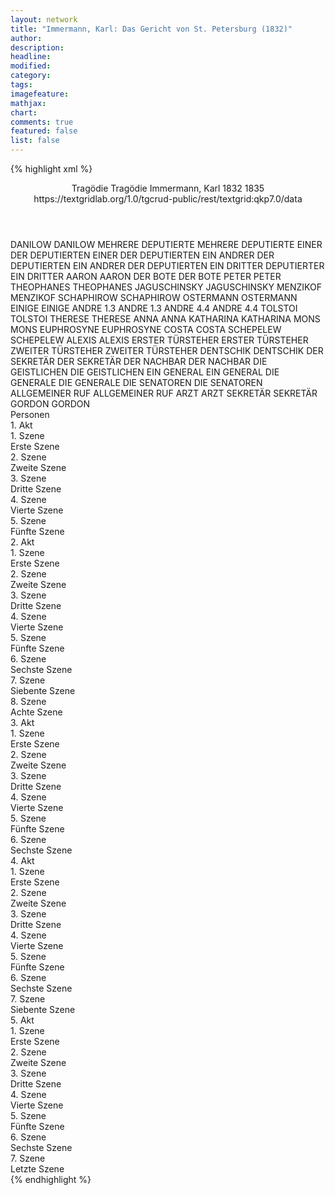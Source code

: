 ```yaml
---
layout: network
title: "Immermann, Karl: Das Gericht von St. Petersburg (1832)"
author:
description:
headline:
modified:
category:
tags:
imagefeature: 
mathjax: 
chart: 
comments: true
featured: false
list: false
---
```

{% highlight xml %}
<?xml-model href="https://raw.githubusercontent.com/DLiNa/project/master/rules/lina.rnc"?><?xml-model href="https://raw.githubusercontent.com/DLiNa/project/master/rules/lina.sch"?>
<play xmlns="http://lina.digital">
  <header>
    <title>Das Gericht von St. Petersburg</title>
    <subtitle>Tragödie</subtitle>
    <genretitle>Tragödie</genretitle>
    <author>Immermann, Karl</author>
    <date type="print" when="1832">1832</date>
    <date type="premiere" when="1835">1835</date>
    <date type="written"/>
    <source>https://textgridlab.org/1.0/tgcrud-public/rest/textgrid:qkp7.0/data</source>
  </header>
  <personae>
    <character>
      <name>DANILOW</name>
      <alias xml:id="danilow">
        <name>DANILOW</name>
      </alias>
    </character>
    <character>
      <name>MEHRERE DEPUTIERTE</name>
      <alias xml:id="mehrere_deputierte">
        <name>MEHRERE DEPUTIERTE</name>
      </alias>
    </character>
    <character>
      <name>EINER DER DEPUTIERTEN</name>
      <alias xml:id="einer_der_deputierten">
        <name>EINER DER DEPUTIERTEN</name>
      </alias>
    </character>
    <character>
      <name>EIN ANDRER DER DEPUTIERTEN</name>
      <alias xml:id="ein_andrer_der_deputierten">
        <name>EIN ANDRER DER DEPUTIERTEN</name>
      </alias>
    </character>
    <character>
      <name>EIN DRITTER DEPUTIERTER</name>
      <alias xml:id="ein_dritter_deputierter">
        <name>EIN DRITTER</name>
      </alias>
    </character>
    <character>
      <name>AARON</name>
      <alias xml:id="aaron">
        <name>AARON</name>
      </alias>
    </character>
    <character>
      <name>DER BOTE</name>
      <alias xml:id="der_bote">
        <name>DER BOTE</name>
      </alias>
    </character>
    <character>
      <name>PETER</name>
      <alias xml:id="peter">
        <name>PETER</name>
      </alias>
    </character>
    <character>
      <name>THEOPHANES</name>
      <alias xml:id="theophanes">
        <name>THEOPHANES</name>
      </alias>
    </character>
    <character>
      <name>JAGUSCHINSKY</name>
      <alias xml:id="jaguschinsky">
        <name>JAGUSCHINSKY</name>
      </alias>
    </character>
    <character>
      <name>MENZIKOF</name>
      <alias xml:id="menzikof">
        <name>MENZIKOF</name>
      </alias>
    </character>
    <character>
      <name>SCHAPHIROW</name>
      <alias xml:id="schaphirow">
        <name>SCHAPHIROW</name>
      </alias>
    </character>
    <character>
      <name>OSTERMANN</name>
      <alias xml:id="ostermann">
        <name>OSTERMANN</name>
      </alias>
    </character>
    <character>
      <name>EINIGE</name>
      <alias xml:id="einige">
        <name>EINIGE</name>
      </alias>
    </character>
    <character>
      <name>ANDRE 1.3</name>
      <alias xml:id="andre_1.3">
        <name>ANDRE 1.3</name>
      </alias>
    </character>
    <character>
      <name>ANDRE 4.4</name>
      <alias xml:id="andre_4.4">
        <name>ANDRE 4.4</name>
      </alias>
    </character>
    <character>
      <name>TOLSTOI</name>
      <alias xml:id="tolstoi">
        <name>TOLSTOI</name>
      </alias>
    </character>
    <character>
      <name>THERESE</name>
      <alias xml:id="therese">
        <name>THERESE</name>
      </alias>
    </character>
    <character>
      <name>ANNA</name>
      <alias xml:id="anna">
        <name>ANNA</name>
      </alias>
    </character>
    <character>
      <name>KATHARINA</name>
      <alias xml:id="katharina">
        <name>KATHARINA</name>
      </alias>
    </character>
    <character>
      <name>MONS</name>
      <alias xml:id="mons">
        <name>MONS</name>
      </alias>
    </character>
    <character>
      <name>EUPHROSYNE</name>
      <alias xml:id="euphrosyne">
        <name>EUPHROSYNE</name>
      </alias>
    </character>
    <character>
      <name>COSTA</name>
      <alias xml:id="costa">
        <name>COSTA</name>
      </alias>
    </character>
    <character>
      <name>SCHEPELEW</name>
      <alias xml:id="schepelew">
        <name>SCHEPELEW</name>
      </alias>
    </character>
    <character>
      <name>ALEXIS</name>
      <alias xml:id="alexis">
        <name>ALEXIS</name>
      </alias>
    </character>
    <character>
      <name>ERSTER TÜRSTEHER</name>
      <alias xml:id="erster_türsteher">
        <name>ERSTER TÜRSTEHER</name>
      </alias>
    </character>
    <character>
      <name>ZWEITER TÜRSTEHER</name>
      <alias xml:id="zweiter_türsteher">
        <name>ZWEITER TÜRSTEHER</name>
      </alias>
    </character>
    <character>
      <name>DENTSCHIK</name>
      <alias xml:id="dentschik">
        <name>DENTSCHIK</name>
      </alias>
    </character>
    <character>
      <name>DER SEKRETÄR</name>
      <alias xml:id="der_sekretär">
        <name>DER SEKRETÄR</name>
      </alias>
    </character>
    <character>
      <name>DER NACHBAR</name>
      <alias xml:id="der_nachbar">
        <name>DER NACHBAR</name>
      </alias>
    </character>
    <character>
      <name>DIE GEISTLICHEN</name>
      <alias xml:id="die_geistlichen">
        <name>DIE GEISTLICHEN</name>
      </alias>
    </character>
    <character>
      <name>EIN GENERAL</name>
      <alias xml:id="ein_general">
        <name>EIN GENERAL</name>
      </alias>
    </character>
    <character>
      <name>DIE GENERALE</name>
      <alias xml:id="die_generale">
        <name>DIE GENERALE</name>
      </alias>
    </character>
    <character>
      <name>DIE SENATOREN</name>
      <alias xml:id="die_senatoren">
        <name>DIE SENATOREN</name>
      </alias>
    </character>
    <character>
      <name>ALLGEMEINER RUF</name>
      <alias xml:id="allgemeiner_ruf">
        <name>ALLGEMEINER RUF</name>
      </alias>
    </character>
    <character>
      <name>ARZT</name>
      <alias xml:id="arzt">
        <name>ARZT</name>
      </alias>
    </character>
    <character>
      <name>SEKRETÄR</name>
      <alias xml:id="sekretär">
        <name>SEKRETÄR</name>
      </alias>
    </character>
    <character>
      <name>GORDON</name>
      <alias xml:id="gordon">
        <name>GORDON</name>
      </alias>
    </character>
  </personae>
  <text>
    <div>
      <head>Personen</head>
    </div>
    <div>
      <head>1. Akt</head>
      <div>
        <head>1. Szene</head>
        <div>
          <head>Erste Szene</head>
          <sp who="#danilow">
            <amount n="5" unit="speech_acts"/>
            <amount n="245" unit="words"/>
            <amount n="36" unit="lines"/>
            <amount n="1409" unit="chars"/>
          </sp>
          <sp who="#einer_der_deputierten #ein_andrer_der_deputierten">
            <amount n="1" unit="speech_acts"/>
            <amount n="2" unit="words"/>
            <amount n="1" unit="lines"/>
            <amount n="11" unit="chars"/>
          </sp>
          <sp who="#mehrere_deputierte">
            <amount n="1" unit="speech_acts"/>
            <amount n="7" unit="words"/>
            <amount n="1" unit="lines"/>
            <amount n="27" unit="chars"/>
          </sp>
          <sp who="#einer_der_deputierten">
            <amount n="2" unit="speech_acts"/>
            <amount n="104" unit="words"/>
            <amount n="13" unit="lines"/>
            <amount n="534" unit="chars"/>
          </sp>
          <sp who="#ein_andrer_der_deputierten">
            <amount n="1" unit="speech_acts"/>
            <amount n="4" unit="words"/>
            <amount n="1" unit="lines"/>
            <amount n="13" unit="chars"/>
          </sp>
          <sp who="#ein_dritter_deputierter">
            <amount n="1" unit="speech_acts"/>
            <amount n="27" unit="words"/>
            <amount n="4" unit="lines"/>
            <amount n="162" unit="chars"/>
          </sp>
        </div>
      </div>
      <div>
        <head>2. Szene</head>
        <div>
          <head>Zweite Szene</head>
          <sp who="#aaron">
            <amount n="8" unit="speech_acts"/>
            <amount n="502" unit="words"/>
            <amount n="70" unit="lines"/>
            <amount n="2710" unit="chars"/>
          </sp>
          <sp who="#danilow">
            <amount n="7" unit="speech_acts"/>
            <amount n="76" unit="words"/>
            <amount n="14" unit="lines"/>
            <amount n="397" unit="chars"/>
          </sp>
          <sp who="#der_bote">
            <amount n="1" unit="speech_acts"/>
            <amount n="28" unit="words"/>
            <amount n="5" unit="lines"/>
            <amount n="178" unit="chars"/>
          </sp>
          <sp who="#danilow #einer_der_deputierten #ein_andrer_der_deputierten #mehrere_deputierte #ein_dritter_deputierter #aaron #der_bote">
            <amount n="1" unit="speech_acts"/>
            <amount n="4" unit="words"/>
            <amount n="1" unit="lines"/>
            <amount n="13" unit="chars"/>
          </sp>
        </div>
      </div>
      <div>
        <head>3. Szene</head>
        <div>
          <head>Dritte Szene</head>
          <sp who="#peter">
            <amount n="7" unit="speech_acts"/>
            <amount n="446" unit="words"/>
            <amount n="66" unit="lines"/>
            <amount n="2521" unit="chars"/>
          </sp>
          <sp who="#theophanes">
            <amount n="1" unit="speech_acts"/>
            <amount n="89" unit="words"/>
            <amount n="13" unit="lines"/>
            <amount n="489" unit="chars"/>
          </sp>
          <sp who="#jaguschinsky">
            <amount n="1" unit="speech_acts"/>
            <amount n="68" unit="words"/>
            <amount n="9" unit="lines"/>
            <amount n="381" unit="chars"/>
          </sp>
          <sp who="#menzikof">
            <amount n="2" unit="speech_acts"/>
            <amount n="82" unit="words"/>
            <amount n="12" unit="lines"/>
            <amount n="457" unit="chars"/>
          </sp>
          <sp who="#schaphirow">
            <amount n="1" unit="speech_acts"/>
            <amount n="32" unit="words"/>
            <amount n="5" unit="lines"/>
            <amount n="181" unit="chars"/>
          </sp>
          <sp who="#ostermann">
            <amount n="1" unit="speech_acts"/>
            <amount n="103" unit="words"/>
            <amount n="17" unit="lines"/>
            <amount n="616" unit="chars"/>
          </sp>
          <sp who="#einige">
            <amount n="1" unit="speech_acts"/>
            <amount n="3" unit="words"/>
            <amount n="1" unit="lines"/>
            <amount n="19" unit="chars"/>
          </sp>
          <sp who="#andre_1.3">
            <amount n="1" unit="speech_acts"/>
            <amount n="5" unit="words"/>
            <amount n="1" unit="lines"/>
            <amount n="38" unit="chars"/>
          </sp>
          <sp who="#theophanes #jaguschinsky #menzikof #schaphirow #ostermann #einige #andre_1.3">
            <amount n="1" unit="speech_acts"/>
            <amount n="5" unit="words"/>
            <amount n="1" unit="lines"/>
            <amount n="32" unit="chars"/>
          </sp>
        </div>
      </div>
      <div>
        <head>4. Szene</head>
        <div>
          <head>Vierte Szene</head>
          <sp who="#peter">
            <amount n="16" unit="speech_acts"/>
            <amount n="363" unit="words"/>
            <amount n="59" unit="lines"/>
            <amount n="1983" unit="chars"/>
          </sp>
          <sp who="#tolstoi">
            <amount n="14" unit="speech_acts"/>
            <amount n="634" unit="words"/>
            <amount n="93" unit="lines"/>
            <amount n="3513" unit="chars"/>
          </sp>
        </div>
      </div>
      <div>
        <head>5. Szene</head>
        <div>
          <head>Fünfte Szene</head>
          <sp who="#tolstoi">
            <amount n="1" unit="speech_acts"/>
            <amount n="251" unit="words"/>
            <amount n="32" unit="lines"/>
            <amount n="1358" unit="chars"/>
          </sp>
        </div>
      </div>
    </div>
    <div>
      <head>2. Akt</head>
      <div>
        <head>1. Szene</head>
        <div>
          <head>Erste Szene</head>
          <sp who="#therese">
            <amount n="16" unit="speech_acts"/>
            <amount n="191" unit="words"/>
            <amount n="14" unit="lines"/>
            <amount n="1032" unit="chars"/>
          </sp>
          <sp who="#anna">
            <amount n="16" unit="speech_acts"/>
            <amount n="205" unit="words"/>
            <amount n="12" unit="lines"/>
            <amount n="1107" unit="chars"/>
          </sp>
        </div>
      </div>
      <div>
        <head>2. Szene</head>
        <div>
          <head>Zweite Szene</head>
          <sp who="#katharina">
            <amount n="5" unit="speech_acts"/>
            <amount n="180" unit="words"/>
            <amount n="26" unit="lines"/>
            <amount n="973" unit="chars"/>
          </sp>
          <sp who="#therese">
            <amount n="3" unit="speech_acts"/>
            <amount n="12" unit="words"/>
            <amount n="3" unit="lines"/>
            <amount n="68" unit="chars"/>
          </sp>
          <sp who="#anna">
            <amount n="1" unit="speech_acts"/>
            <amount n="4" unit="words"/>
            <amount n="1" unit="lines"/>
            <amount n="23" unit="chars"/>
          </sp>
        </div>
      </div>
      <div>
        <head>3. Szene</head>
        <div>
          <head>Dritte Szene</head>
          <sp who="#mons">
            <amount n="2" unit="speech_acts"/>
            <amount n="98" unit="words"/>
            <amount n="13" unit="lines"/>
            <amount n="522" unit="chars"/>
          </sp>
          <sp who="#katharina">
            <amount n="2" unit="speech_acts"/>
            <amount n="20" unit="words"/>
            <amount n="3" unit="lines"/>
            <amount n="108" unit="chars"/>
          </sp>
        </div>
      </div>
      <div>
        <head>4. Szene</head>
        <div>
          <head>Vierte Szene</head>
          <sp who="#katharina">
            <amount n="11" unit="speech_acts"/>
            <amount n="425" unit="words"/>
            <amount n="62" unit="lines"/>
            <amount n="2297" unit="chars"/>
          </sp>
          <sp who="#mons">
            <amount n="10" unit="speech_acts"/>
            <amount n="270" unit="words"/>
            <amount n="40" unit="lines"/>
            <amount n="1459" unit="chars"/>
          </sp>
        </div>
      </div>
      <div>
        <head>5. Szene</head>
        <div>
          <head>Fünfte Szene</head>
          <sp who="#therese">
            <amount n="7" unit="speech_acts"/>
            <amount n="42" unit="words"/>
            <amount n="10" unit="lines"/>
            <amount n="220" unit="chars"/>
          </sp>
          <sp who="#katharina">
            <amount n="4" unit="speech_acts"/>
            <amount n="12" unit="words"/>
            <amount n="5" unit="lines"/>
            <amount n="61" unit="chars"/>
          </sp>
          <sp who="#mons">
            <amount n="1" unit="speech_acts"/>
            <amount n="6" unit="words"/>
            <amount n="1" unit="lines"/>
            <amount n="23" unit="chars"/>
          </sp>
          <sp who="#peter">
            <amount n="4" unit="speech_acts"/>
            <amount n="74" unit="words"/>
            <amount n="11" unit="lines"/>
            <amount n="401" unit="chars"/>
          </sp>
        </div>
      </div>
      <div>
        <head>6. Szene</head>
        <div>
          <head>Sechste Szene</head>
          <sp who="#peter">
            <amount n="22" unit="speech_acts"/>
            <amount n="1100" unit="words"/>
            <amount n="152" unit="lines"/>
            <amount n="5914" unit="chars"/>
          </sp>
          <sp who="#katharina">
            <amount n="21" unit="speech_acts"/>
            <amount n="305" unit="words"/>
            <amount n="55" unit="lines"/>
            <amount n="1670" unit="chars"/>
          </sp>
        </div>
      </div>
      <div>
        <head>7. Szene</head>
        <div>
          <head>Siebente Szene</head>
          <sp who="#peter">
            <amount n="1" unit="speech_acts"/>
            <amount n="15" unit="words"/>
            <amount n="2" unit="lines"/>
            <amount n="80" unit="chars"/>
          </sp>
          <sp who="#menzikof">
            <amount n="12" unit="speech_acts"/>
            <amount n="465" unit="words"/>
            <amount n="69" unit="lines"/>
            <amount n="2493" unit="chars"/>
          </sp>
          <sp who="#katharina">
            <amount n="11" unit="speech_acts"/>
            <amount n="111" unit="words"/>
            <amount n="20" unit="lines"/>
            <amount n="619" unit="chars"/>
          </sp>
        </div>
      </div>
      <div>
        <head>8. Szene</head>
        <div>
          <head>Achte Szene</head>
          <sp who="#katharina">
            <amount n="1" unit="speech_acts"/>
            <amount n="520" unit="words"/>
            <amount n="73" unit="lines"/>
            <amount n="2869" unit="chars"/>
          </sp>
        </div>
      </div>
    </div>
    <div>
      <head>3. Akt</head>
      <div>
        <head>1. Szene</head>
        <div>
          <head>Erste Szene</head>
          <sp who="#euphrosyne">
            <amount n="15" unit="speech_acts"/>
            <amount n="207" unit="words"/>
            <amount n="34" unit="lines"/>
            <amount n="1095" unit="chars"/>
          </sp>
          <sp who="#costa">
            <amount n="15" unit="speech_acts"/>
            <amount n="370" unit="words"/>
            <amount n="9" unit="lines"/>
            <amount n="2075" unit="chars"/>
          </sp>
        </div>
      </div>
      <div>
        <head>2. Szene</head>
        <div>
          <head>Zweite Szene</head>
          <sp who="#menzikof">
            <amount n="7" unit="speech_acts"/>
            <amount n="45" unit="words"/>
            <amount n="10" unit="lines"/>
            <amount n="267" unit="chars"/>
          </sp>
          <sp who="#euphrosyne">
            <amount n="7" unit="speech_acts"/>
            <amount n="48" unit="words"/>
            <amount n="10" unit="lines"/>
            <amount n="251" unit="chars"/>
          </sp>
        </div>
      </div>
      <div>
        <head>3. Szene</head>
        <div>
          <head>Dritte Szene</head>
          <sp who="#schepelew">
            <amount n="14" unit="speech_acts"/>
            <amount n="181" unit="words"/>
            <amount n="27" unit="lines"/>
            <amount n="963" unit="chars"/>
          </sp>
          <sp who="#alexis">
            <amount n="15" unit="speech_acts"/>
            <amount n="973" unit="words"/>
            <amount n="137" unit="lines"/>
            <amount n="5310" unit="chars"/>
          </sp>
        </div>
      </div>
      <div>
        <head>4. Szene</head>
        <div>
          <head>Vierte Szene</head>
          <sp who="#costa">
            <amount n="28" unit="speech_acts"/>
            <amount n="723" unit="words"/>
            <amount n="37" unit="lines"/>
            <amount n="4073" unit="chars"/>
          </sp>
          <sp who="#alexis">
            <amount n="28" unit="speech_acts"/>
            <amount n="469" unit="words"/>
            <amount n="48" unit="lines"/>
            <amount n="2613" unit="chars"/>
          </sp>
        </div>
      </div>
      <div>
        <head>5. Szene</head>
        <div>
          <head>Fünfte Szene</head>
          <sp who="#schepelew">
            <amount n="2" unit="speech_acts"/>
            <amount n="51" unit="words"/>
            <amount n="8" unit="lines"/>
            <amount n="284" unit="chars"/>
          </sp>
          <sp who="#alexis">
            <amount n="2" unit="speech_acts"/>
            <amount n="73" unit="words"/>
            <amount n="12" unit="lines"/>
            <amount n="429" unit="chars"/>
          </sp>
        </div>
      </div>
      <div>
        <head>6. Szene</head>
        <div>
          <head>Sechste Szene</head>
          <sp who="#alexis">
            <amount n="5" unit="speech_acts"/>
            <amount n="298" unit="words"/>
            <amount n="38" unit="lines"/>
            <amount n="1556" unit="chars"/>
          </sp>
          <sp who="#katharina">
            <amount n="5" unit="speech_acts"/>
            <amount n="238" unit="words"/>
            <amount n="35" unit="lines"/>
            <amount n="1330" unit="chars"/>
          </sp>
          <sp who="#mons">
            <amount n="2" unit="speech_acts"/>
            <amount n="27" unit="words"/>
            <amount n="4" unit="lines"/>
            <amount n="129" unit="chars"/>
          </sp>
        </div>
      </div>
    </div>
    <div>
      <head>4. Akt</head>
      <div>
        <head>1. Szene</head>
        <div>
          <head>Erste Szene</head>
          <sp who="#erster_türsteher">
            <amount n="5" unit="speech_acts"/>
            <amount n="44" unit="words"/>
            <amount n="5" unit="lines"/>
            <amount n="253" unit="chars"/>
          </sp>
          <sp who="#zweiter_türsteher">
            <amount n="4" unit="speech_acts"/>
            <amount n="152" unit="words"/>
            <amount n="2" unit="lines"/>
            <amount n="886" unit="chars"/>
          </sp>
        </div>
      </div>
      <div>
        <head>2. Szene</head>
        <div>
          <head>Zweite Szene</head>
          <sp who="#tolstoi">
            <amount n="6" unit="speech_acts"/>
            <amount n="91" unit="words"/>
            <amount n="15" unit="lines"/>
            <amount n="480" unit="chars"/>
          </sp>
          <sp who="#erster_türsteher">
            <amount n="1" unit="speech_acts"/>
            <amount n="3" unit="words"/>
            <amount n="1" unit="lines"/>
            <amount n="22" unit="chars"/>
          </sp>
          <sp who="#menzikof">
            <amount n="3" unit="speech_acts"/>
            <amount n="44" unit="words"/>
            <amount n="2" unit="lines"/>
            <amount n="222" unit="chars"/>
          </sp>
          <sp who="#dentschik">
            <amount n="1" unit="speech_acts"/>
            <amount n="57" unit="words"/>
            <amount n="7" unit="lines"/>
            <amount n="284" unit="chars"/>
          </sp>
        </div>
      </div>
      <div>
        <head>3. Szene</head>
        <div>
          <head>Dritte Szene</head>
          <sp who="#euphrosyne">
            <amount n="7" unit="speech_acts"/>
            <amount n="242" unit="words"/>
            <amount n="28" unit="lines"/>
            <amount n="1305" unit="chars"/>
          </sp>
          <sp who="#peter">
            <amount n="30" unit="speech_acts"/>
            <amount n="618" unit="words"/>
            <amount n="94" unit="lines"/>
            <amount n="3441" unit="chars"/>
          </sp>
          <sp who="#tolstoi">
            <amount n="22" unit="speech_acts"/>
            <amount n="489" unit="words"/>
            <amount n="72" unit="lines"/>
            <amount n="2776" unit="chars"/>
          </sp>
        </div>
      </div>
      <div>
        <head>4. Szene</head>
        <div>
          <head>Vierte Szene</head>
          <sp who="#jaguschinsky">
            <amount n="6" unit="speech_acts"/>
            <amount n="99" unit="words"/>
            <amount n="14" unit="lines"/>
            <amount n="567" unit="chars"/>
          </sp>
          <sp who="#tolstoi">
            <amount n="19" unit="speech_acts"/>
            <amount n="209" unit="words"/>
            <amount n="35" unit="lines"/>
            <amount n="1255" unit="chars"/>
          </sp>
          <sp who="#menzikof">
            <amount n="11" unit="speech_acts"/>
            <amount n="59" unit="words"/>
            <amount n="14" unit="lines"/>
            <amount n="323" unit="chars"/>
          </sp>
          <sp who="#schaphirow">
            <amount n="9" unit="speech_acts"/>
            <amount n="93" unit="words"/>
            <amount n="15" unit="lines"/>
            <amount n="522" unit="chars"/>
          </sp>
          <sp who="#ostermann">
            <amount n="6" unit="speech_acts"/>
            <amount n="80" unit="words"/>
            <amount n="13" unit="lines"/>
            <amount n="454" unit="chars"/>
          </sp>
          <sp who="#der_sekretär">
            <amount n="2" unit="speech_acts"/>
            <amount n="8" unit="words"/>
            <amount n="2" unit="lines"/>
            <amount n="50" unit="chars"/>
          </sp>
          <sp who="#theophanes">
            <amount n="5" unit="speech_acts"/>
            <amount n="197" unit="words"/>
            <amount n="25" unit="lines"/>
            <amount n="1024" unit="chars"/>
          </sp>
          <sp who="#der_nachbar">
            <amount n="1" unit="speech_acts"/>
            <amount n="8" unit="words"/>
            <amount n="1" unit="lines"/>
            <amount n="37" unit="chars"/>
          </sp>
          <sp who="#alexis">
            <amount n="17" unit="speech_acts"/>
            <amount n="513" unit="words"/>
            <amount n="69" unit="lines"/>
            <amount n="2839" unit="chars"/>
          </sp>
          <sp who="#andre_4.4">
            <amount n="1" unit="speech_acts"/>
            <amount n="4" unit="words"/>
            <amount n="1" unit="lines"/>
            <amount n="26" unit="chars"/>
          </sp>
          <sp who="#jaguschinsky #tolstoi #menzikof #schaphirow #ostermann #der_sekretär #theophanes #der_nachbar #alexis #andre_4.4 #die_geistlichen #die_generale #ein_general #die_senatoren">
            <amount n="1" unit="speech_acts"/>
            <amount n="2" unit="words"/>
            <amount n="1" unit="lines"/>
            <amount n="10" unit="chars"/>
          </sp>
          <sp who="#peter">
            <amount n="6" unit="speech_acts"/>
            <amount n="283" unit="words"/>
            <amount n="38" unit="lines"/>
            <amount n="1553" unit="chars"/>
          </sp>
          <sp who="#die_geistlichen">
            <amount n="2" unit="speech_acts"/>
            <amount n="2" unit="words"/>
            <amount n="2" unit="lines"/>
            <amount n="10" unit="chars"/>
          </sp>
          <sp who="#ein_general">
            <amount n="1" unit="speech_acts"/>
            <amount n="10" unit="words"/>
            <amount n="1" unit="lines"/>
            <amount n="41" unit="chars"/>
          </sp>
          <sp who="#die_generale #ein_general">
            <amount n="1" unit="speech_acts"/>
            <amount n="2" unit="words"/>
            <amount n="1" unit="lines"/>
            <amount n="10" unit="chars"/>
          </sp>
          <sp who="#die_senatoren">
            <amount n="1" unit="speech_acts"/>
            <amount n="1" unit="words"/>
            <amount n="1" unit="lines"/>
            <amount n="7" unit="chars"/>
          </sp>
          <sp who="#allgemeiner_ruf">
            <amount n="1" unit="speech_acts"/>
            <amount n="1" unit="words"/>
            <amount n="1" unit="lines"/>
            <amount n="4" unit="chars"/>
          </sp>
        </div>
      </div>
      <div>
        <head>5. Szene</head>
        <div>
          <head>Fünfte Szene</head>
          <sp who="#peter">
            <amount n="12" unit="speech_acts"/>
            <amount n="167" unit="words"/>
            <amount n="30" unit="lines"/>
            <amount n="952" unit="chars"/>
          </sp>
          <sp who="#arzt">
            <amount n="8" unit="speech_acts"/>
            <amount n="97" unit="words"/>
            <amount n="20" unit="lines"/>
            <amount n="576" unit="chars"/>
          </sp>
          <sp who="#mons">
            <amount n="2" unit="speech_acts"/>
            <amount n="38" unit="words"/>
            <amount n="7" unit="lines"/>
            <amount n="216" unit="chars"/>
          </sp>
          <sp who="#sekretär">
            <amount n="1" unit="speech_acts"/>
            <amount n="3" unit="words"/>
            <amount n="1" unit="lines"/>
            <amount n="23" unit="chars"/>
          </sp>
        </div>
      </div>
      <div>
        <head>6. Szene</head>
        <div>
          <head>Sechste Szene</head>
          <sp who="#peter">
            <amount n="33" unit="speech_acts"/>
            <amount n="813" unit="words"/>
            <amount n="124" unit="lines"/>
            <amount n="4348" unit="chars"/>
          </sp>
          <sp who="#katharina">
            <amount n="32" unit="speech_acts"/>
            <amount n="736" unit="words"/>
            <amount n="114" unit="lines"/>
            <amount n="3971" unit="chars"/>
          </sp>
        </div>
      </div>
      <div>
        <head>7. Szene</head>
        <div>
          <head>Siebente Szene</head>
          <sp who="#katharina">
            <amount n="1" unit="speech_acts"/>
            <amount n="58" unit="words"/>
            <amount n="8" unit="lines"/>
            <amount n="312" unit="chars"/>
          </sp>
        </div>
      </div>
    </div>
    <div>
      <head>5. Akt</head>
      <div>
        <head>1. Szene</head>
        <div>
          <head>Erste Szene</head>
          <sp who="#jaguschinsky">
            <amount n="7" unit="speech_acts"/>
            <amount n="130" unit="words"/>
            <amount n="21" unit="lines"/>
            <amount n="701" unit="chars"/>
          </sp>
          <sp who="#schaphirow">
            <amount n="6" unit="speech_acts"/>
            <amount n="87" unit="words"/>
            <amount n="16" unit="lines"/>
            <amount n="487" unit="chars"/>
          </sp>
        </div>
      </div>
      <div>
        <head>2. Szene</head>
        <div>
          <head>Zweite Szene</head>
          <sp who="#danilow">
            <amount n="14" unit="speech_acts"/>
            <amount n="309" unit="words"/>
            <amount n="13" unit="lines"/>
            <amount n="1656" unit="chars"/>
          </sp>
          <sp who="#gordon">
            <amount n="13" unit="speech_acts"/>
            <amount n="147" unit="words"/>
            <amount n="27" unit="lines"/>
            <amount n="811" unit="chars"/>
          </sp>
          <sp who="#peter">
            <amount n="26" unit="speech_acts"/>
            <amount n="389" unit="words"/>
            <amount n="55" unit="lines"/>
            <amount n="2114" unit="chars"/>
          </sp>
          <sp who="#aaron">
            <amount n="6" unit="speech_acts"/>
            <amount n="365" unit="words"/>
            <amount n="2" unit="lines"/>
            <amount n="2212" unit="chars"/>
          </sp>
          <sp who="#danilow #gordon #aaron">
            <amount n="2" unit="speech_acts"/>
            <amount n="6" unit="words"/>
            <amount n="2" unit="lines"/>
            <amount n="26" unit="chars"/>
          </sp>
        </div>
      </div>
      <div>
        <head>3. Szene</head>
        <div>
          <head>Dritte Szene</head>
          <sp who="#schepelew">
            <amount n="5" unit="speech_acts"/>
            <amount n="78" unit="words"/>
            <amount n="11" unit="lines"/>
            <amount n="428" unit="chars"/>
          </sp>
          <sp who="#arzt">
            <amount n="11" unit="speech_acts"/>
            <amount n="282" unit="words"/>
            <amount n="45" unit="lines"/>
            <amount n="1610" unit="chars"/>
          </sp>
          <sp who="#alexis">
            <amount n="7" unit="speech_acts"/>
            <amount n="113" unit="words"/>
            <amount n="22" unit="lines"/>
            <amount n="616" unit="chars"/>
          </sp>
        </div>
      </div>
      <div>
        <head>4. Szene</head>
        <div>
          <head>Vierte Szene</head>
          <sp who="#schepelew">
            <amount n="2" unit="speech_acts"/>
            <amount n="13" unit="words"/>
            <amount n="3" unit="lines"/>
            <amount n="74" unit="chars"/>
          </sp>
          <sp who="#alexis">
            <amount n="2" unit="speech_acts"/>
            <amount n="15" unit="words"/>
            <amount n="3" unit="lines"/>
            <amount n="73" unit="chars"/>
          </sp>
          <sp who="#arzt">
            <amount n="1" unit="speech_acts"/>
            <amount n="18" unit="words"/>
            <amount n="3" unit="lines"/>
            <amount n="104" unit="chars"/>
          </sp>
        </div>
      </div>
      <div>
        <head>5. Szene</head>
        <div>
          <head>Fünfte Szene</head>
          <sp who="#peter">
            <amount n="2" unit="speech_acts"/>
            <amount n="5" unit="words"/>
            <amount n="2" unit="lines"/>
            <amount n="35" unit="chars"/>
          </sp>
          <sp who="#arzt">
            <amount n="1" unit="speech_acts"/>
            <amount n="16" unit="words"/>
            <amount n="2" unit="lines"/>
            <amount n="76" unit="chars"/>
          </sp>
        </div>
      </div>
      <div>
        <head>6. Szene</head>
        <div>
          <head>Sechste Szene</head>
          <sp who="#peter">
            <amount n="12" unit="speech_acts"/>
            <amount n="281" unit="words"/>
            <amount n="42" unit="lines"/>
            <amount n="1475" unit="chars"/>
          </sp>
          <sp who="#alexis">
            <amount n="11" unit="speech_acts"/>
            <amount n="496" unit="words"/>
            <amount n="70" unit="lines"/>
            <amount n="2699" unit="chars"/>
          </sp>
        </div>
      </div>
      <div>
        <head>7. Szene</head>
        <div>
          <head>Letzte Szene</head>
          <sp who="#jaguschinsky">
            <amount n="1" unit="speech_acts"/>
            <amount n="48" unit="words"/>
            <amount n="7" unit="lines"/>
            <amount n="267" unit="chars"/>
          </sp>
          <sp who="#schaphirow #ostermann #theophanes #tolstoi #die_generale #ein_general #die_senatoren">
            <amount n="1" unit="speech_acts"/>
            <amount n="3" unit="words"/>
            <amount n="1" unit="lines"/>
            <amount n="12" unit="chars"/>
          </sp>
          <sp who="#peter">
            <amount n="2" unit="speech_acts"/>
            <amount n="150" unit="words"/>
            <amount n="23" unit="lines"/>
            <amount n="926" unit="chars"/>
          </sp>
          <sp who="#danilow">
            <amount n="1" unit="speech_acts"/>
            <amount n="5" unit="words"/>
            <amount n="1" unit="lines"/>
            <amount n="22" unit="chars"/>
          </sp>
        </div>
      </div>
    </div>
  </text>
</play>
{% endhighlight %}